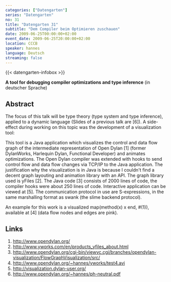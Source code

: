 ```yaml
---
categories: ["Datengarten"]
series: "Datengarten"
no: 31
title: "Datengarten 31"
subtitle: "Dem Compiler beim Optimieren zuschauen"
date: 2009-06-25T00:00:00+02:00
event_date: 2009-06-25T20:00:00+02:00
location: CCCB
speaker: hannes
language: Deutsch
streaming: false
---
```

{{< datengarten-infobox >}}

**A tool for debugging compiler optimizations and type inference** (in
deutscher Sprache)

Abstract
--------

The focus of this talk will be type theory (type system and type
inference), applied to a dynamic language (Slides of a previous talk are
\[6\]). A side-effect during working on this topic was the development
of a visualization tool:

This tool is a Java application which visualizes the control and data
flow graph of the intermediate representation of Open Dylan \[1\]
(former DylanWorks, Harlequin Dylan, Functional Developer) and animates
optimizations. The Open Dylan compiler was extended with hooks to send
control flow and data flow changes via TCP/IP to the Java application.
The justification why the visualization is in Java is because I couldn't
find a decent graph layouting and animation library with an API. The
graph library used is yFiles \[2\]. The Java code \[3\] consists of 2000
lines of code, the compiler hooks were about 250 lines of code.
Interactive application can be viewed at \[5\]. The communication
protocol in use are S-expressions, in the same marshalling format as
swank (the slime backend protocol).

An example for this work is a visualized map(method(x) x end, \#(1)),
available at \[4\] (data flow nodes and edges are pink).

Links
-----

1. <http://www.opendylan.org/>
2. <http://www.yworks.com/en/products_yfiles_about.html>
3. <http://www.opendylan.org/cgi-bin/viewvc.cgi/branches/opendylan-visualization/FlowGraphVisualization/src/>
4. <http://www.opendylan.org/~hannes/yworks/test4.avi>
5. <http://visualization.dylan-user.org/>
6. <http://www.opendylan.org/~hannes/ph-neutral.pdf>

